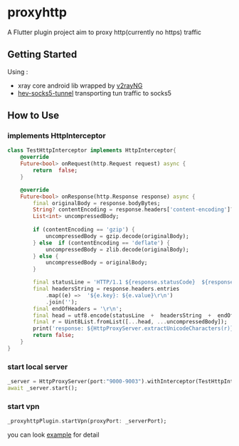 # proxyhttp
A Flutter plugin project aim to proxy http(currently no https) traffic

## Getting Started
Using :
* xray core android lib wrapped by [v2rayNG](https://github.com/2dust/v2rayNG)
* [hev-socks5-tunnel](https://github.com/heiher/hev-socks5-tunnel) transporting tun traffic to socks5

## How to Use
### implements  HttpInterceptor
```dart
class TestHttpInterceptor implements HttpInterceptor{
	@override
	Future<bool> onRequest(http.Request request) async {
		return  false;
	}

	@override
	Future<bool> onResponse(http.Response response) async {
		final originalBody = response.bodyBytes;
		String? contentEncoding = response.headers['content-encoding']?.trim().toLowerCase();
		List<int> uncompressedBody;
		
		if (contentEncoding == 'gzip') {
			uncompressedBody = gzip.decode(originalBody);
		} else  if (contentEncoding == 'deflate') {
			uncompressedBody = zlib.decode(originalBody);
		} else {
			uncompressedBody = originalBody;
		}

		final statusLine = 'HTTP/1.1 ${response.statusCode}  ${response.reasonPhrase ?? ''}\r\n';
		final headersString = response.headers.entries
			.map((e) =>  '${e.key}: ${e.value}\r\n')
			.join('');
		final endOfHeaders = '\r\n';
		final head = utf8.encode(statusLine  +  headersString  +  endOfHeaders);
		final r = Uint8List.fromList([...head, ...uncompressedBody]);
		print('response: ${HttpProxyServer.extractUnicodeCharacters(r)} ');
		return false;
	}
}
```
### start local server
```dart
_server = HttpProxyServer(port:"9000-9003").withInterceptor(TestHttpInterceptor());
await _server.start();
```
### start vpn
```dart
_proxyhttpPlugin.startVpn(proxyPort: _serverPort);
```
you can look [example](example) for detail
